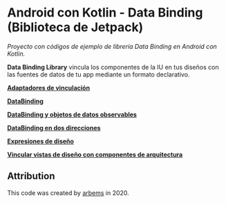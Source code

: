 # Android con Kotlin - Data Binding (Biblioteca de Jetpack)

*Proyecto con códigos de ejemplo de librería Data Binding en Android con Kotlin.*

**Data Binding Library** vincula los componentes de la IU en tus diseños con las fuentes de datos de tu app mediante un formato declarativo.

[**Adaptadores de vinculación**](https://github.com/arbems/Android-with-Kotlin-Architecture-Components/tree/master/DataBinding/Adaptadores%20de%20vinculaci%C3%B3n)

[**DataBinding**](https://github.com/arbems/Android-with-Kotlin-Architecture-Components/tree/master/DataBinding/DataBinding)

[**DataBinding y objetos de datos observables**](https://github.com/arbems/Android-with-Kotlin-Architecture-Components/tree/master/DataBinding/DataBinding%20con%20objetos%20de%20datos%20observables)

[**DataBinding en dos direcciones**](https://github.com/arbems/Android-with-Kotlin-Architecture-Components/tree/master/DataBinding/DataBinding%20en%20dos%20direcciones)

[**Expresiones de diseño**](https://github.com/arbems/Android-with-Kotlin-Architecture-Components/tree/master/DataBinding/Expresiones%20de%20dise%C3%B1o)

[**Vincular vistas de diseño con componentes de arquitectura**](https://github.com/arbems/Android-with-Kotlin-Architecture-Components/tree/master/DataBinding/Vincular%20vistas%20de%20dise%C3%B1o%20con%20componentes%20de%20arquitectura)

## Attribution

This code was created by [arbems](https://github.com/arbems) in 2020.